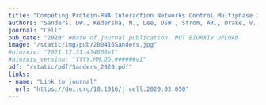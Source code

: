 ```yaml
---
title: "Competing Protein-RNA Interaction Networks Control Multiphase Intracellular Organization"
authors: "Sanders, DW., Kedersha, N., Lee, DSW., Strom, AR., Drake, V., Riback, JA., Bracha, D., **Eeftens, JM.**, Iwanicki, A., Wang, A., Wei, MT., Whitney, G., Lyons, SM., Anderson, P., Jacobs, WM., Ivanov, P., Brangwynne, CP."
journal: "Cell"
pub_date: "2020" #Date of journal publication, NOT BIORXIV UPLOAD
image: "/static/img/pub/200416Sanders.jpg"
#biorxiv: "2021.12.31.474660v1"
#biorxiv_version: "YYYY.MM.DD.######v1"
pdf: "/static/pdf/Sanders_2020.pdf"
links:
- name: "Link to journal"
  url: "https://doi.org/10.1016/j.cell.2020.03.050"
---
```

